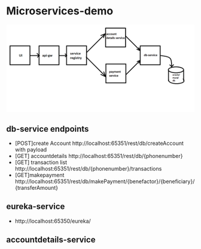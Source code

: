 # Microservices-demo
![Architecture diagram](https://github.com/Nikkithakur/Microservices-demo/blob/master/ArchitectureDiagram.png)

## db-service endpoints
- [POST]create Account http://localhost:65351/rest/db/createAccount with payload
- [GET] accountdetails http://localhost:65351/rest/db/{phonenumber}
- [GET] transaction list http://localhost:65351/rest/db/{phonenumber}/transactions
- [GET]makepayment http://localhost:65351/rest/db/makePayment/{benefactor}/{beneficiary}/{transferAmount}

## eureka-service
- http://localhost:65350/eureka/

## accountdetails-service
